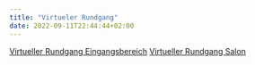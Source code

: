 ```yaml
---
title: "Virtueler Rundgang"
date: 2022-09-11T22:44:44+02:00
---
```

[Virtueller Rundgang Eingangsbereich](https://maps.app.goo.gl/p3kAkkLmzLChqvBa7?g_st=iw)
[Virtueller Rundgang Salon](https://maps.app.goo.gl/QePsquLouZxt1R2p6?g_st=iwb)
